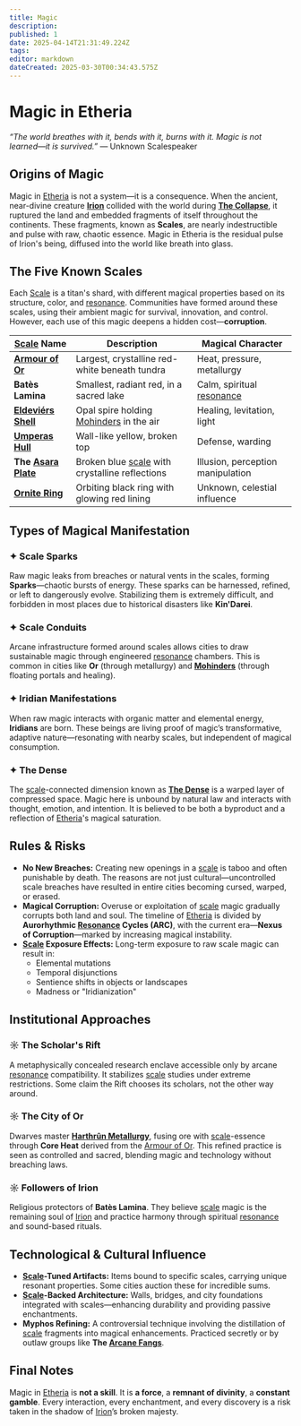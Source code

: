 ```yaml
---
title: Magic
description: 
published: 1
date: 2025-04-14T21:31:49.224Z
tags: 
editor: markdown
dateCreated: 2025-03-30T00:34:43.575Z
---
```


# Magic in Etheria
*“The world breathes with it, bends with it, burns with it. Magic is not learned—it is survived.”* — Unknown Scalespeaker

## Origins of Magic

Magic in [Etheria](/geography/cosmology/etheria.md) is not a system—it is a consequence. When the ancient, near-divine creature **[Irion](/being/deity/irion.md)** collided with the world during **[The Collapse](/structure/chronological/event/the-collapse.md)**, it ruptured the land and embedded fragments of itself throughout the continents. These fragments, known as **Scales**, are nearly indestructible and pulse with raw, chaotic essence. Magic in Etheria is the residual pulse of Irion's being, diffused into the world like breath into glass.

## The Five Known Scales

Each [Scale](/geography/scale.md) is a titan's shard, with different magical properties based on its structure, color, and [resonance](/structure/mechanic/resonance.md). Communities have formed around these scales, using their ambient magic for survival, innovation, and control. However, each use of this magic deepens a hidden cost—**corruption**.

| [Scale](/geography/scale.md) Name        | Description                                          | Magical Character |
|-------------------|------------------------------------------------------|-------------------|
| **[Armour of Or](/geography/scale/armour-of-or.md)**  | Largest, crystalline red-white beneath tundra       | Heat, pressure, metallurgy |
| **Batès Lamina**  | Smallest, radiant red, in a sacred lake              | Calm, spiritual [resonance](/structure/mechanic/resonance.md) |
| **[Eldeviérs Shell](/geography/scale/eldeviérs-shell.md)** | Opal spire holding [Mohinders](/geography/settlement/city/mohinders.md) in the air            | Healing, levitation, light |
| **[Umperas Hull](/geography/scale/umperas-hull.md)**  | Wall-like yellow, broken top                         | Defense, warding |
| **The [Asara Plate](/geography/scale/asara-plate.md)** | Broken blue [scale](/geography/scale.md) with crystalline reflections    | Illusion, perception manipulation |
| **[Ornite Ring](/geography/scale/ornite-ring.md)**  | Orbiting black ring with glowing red lining         | Unknown, celestial influence |

## Types of Magical Manifestation

### ✦ **Scale Sparks**
Raw magic leaks from breaches or natural vents in the scales, forming **Sparks**—chaotic bursts of energy. These sparks can be harnessed, refined, or left to dangerously evolve. Stabilizing them is extremely difficult, and forbidden in most places due to historical disasters like **Kin'Darei**.

### ✦ **Scale Conduits**
Arcane infrastructure formed around scales allows cities to draw sustainable magic through engineered [resonance](/structure/mechanic/resonance.md) chambers. This is common in cities like **Or** (through metallurgy) and **[Mohinders](/geography/settlement/city/mohinders.md)** (through floating portals and healing).

### ✦ **Iridian Manifestations**
When raw magic interacts with organic matter and elemental energy, **Iridians** are born. These beings are living proof of magic’s transformative, adaptive nature—resonating with nearby scales, but independent of magical consumption.

### ✦ **The Dense**
The [scale](/geography/scale.md)-connected dimension known as **[The Dense](/geography/cosmology/plane-of-existance/the-dense.md)** is a warped layer of compressed space. Magic here is unbound by natural law and interacts with thought, emotion, and intention. It is believed to be both a byproduct and a reflection of [Etheria](/geography/cosmology/etheria.md)'s magical saturation.

## Rules & Risks

- **No New Breaches:** Creating new openings in a [scale](/geography/scale.md) is taboo and often punishable by death. The reasons are not just cultural—uncontrolled scale breaches have resulted in entire cities becoming cursed, warped, or erased.
- **Magical Corruption:** Overuse or exploitation of [scale](/geography/scale.md) magic gradually corrupts both land and soul. The timeline of [Etheria](/geography/cosmology/etheria.md) is divided by **Aurorhythmic [Resonance](/structure/mechanic/resonance.md) Cycles (ARC)**, with the current era—**Nexus of Corruption**—marked by increasing magical instability.
- **[Scale](/geography/scale.md) Exposure Effects:** Long-term exposure to raw scale magic can result in:
  - Elemental mutations
  - Temporal disjunctions
  - Sentience shifts in objects or landscapes
  - Madness or "Iridianization"

## Institutional Approaches

### ☼ **The Scholar's Rift**
A metaphysically concealed research enclave accessible only by arcane [resonance](/structure/mechanic/resonance.md) compatibility. It stabilizes [scale](/geography/scale.md) studies under extreme restrictions. Some claim the Rift chooses its scholars, not the other way around.

### ☼ **The City of Or**
Dwarves master **[Harthrûn Metallurgy](/structure/social/profession/harthrûn-metallurgy.md)**, fusing ore with [scale](/geography/scale.md)-essence through **Core Heat** derived from the [Armour of Or](/geography/scale/armour-of-or.md). This refined practice is seen as controlled and sacred, blending magic and technology without breaching laws.

### ☼ **Followers of Irion**
Religious protectors of **Batès Lamina**. They believe [scale](/geography/scale.md) magic is the remaining soul of [Irion](/being/deity/irion.md) and practice harmony through spiritual [resonance](/structure/mechanic/resonance.md) and sound-based rituals.

## Technological & Cultural Influence

- **[Scale](/geography/scale.md)-Tuned Artifacts:** Items bound to specific scales, carrying unique resonant properties. Some cities auction these for incredible sums.
- **[Scale](/geography/scale.md)-Backed Architecture:** Walls, bridges, and city foundations integrated with scales—enhancing durability and providing passive enchantments.
- **Myphos Refining:** A controversial technique involving the distillation of [scale](/geography/scale.md) fragments into magical enhancements. Practiced secretly or by outlaw groups like **The [Arcane Fangs](/structure/social/factions/arcane-fangs.md)**.

## Final Notes

Magic in [Etheria](/geography/cosmology/etheria.md) is **not a skill**. It is **a force**, a **remnant of divinity**, a **constant gamble**. Every interaction, every enchantment, and every discovery is a risk taken in the shadow of [Irion](/being/deity/irion.md)’s broken majesty.
